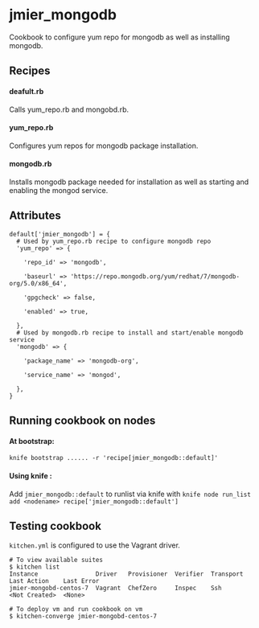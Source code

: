 # jmier_mongodb

Cookbook to configure yum repo for mongodb as well as installing mongodb.

## Recipes

#### deafult.rb 
Calls yum_repo.rb and mongobd.rb.
#### yum_repo.rb
Configures yum repos for mongodb package installation. 
#### mongodb.rb
Installs mongodb package needed for installation as well as starting and enabling the mongod service. 

## Attributes 
```
default['jmier_mongodb'] = {
  # Used by yum_repo.rb recipe to configure mongodb repo
  'yum_repo' => {

    'repo_id' => 'mongodb',

    'baseurl' => 'https://repo.mongodb.org/yum/redhat/7/mongodb-org/5.0/x86_64',

    'gpgcheck' => false,

    'enabled' => true,

  },
  # Used by mongodb.rb recipe to install and start/enable mongodb service
  'mongodb' => {

    'package_name' => 'mongodb-org',

    'service_name' => 'mongod',

  },
}
```
## Running cookbook on nodes
#### At bootstrap:
`knife bootstrap ...... -r 'recipe[jmier_mongodb::default]'`
#### Using knife :

Add `jmier_mongodb::default` to runlist via knife with `knife node run_list add <nodename> recipe['jmier_mongodb::default']`

## Testing cookbook
`kitchen.yml` is configured to use the Vagrant driver. 
```
# To view available suites 
$ kitchen list
Instance                Driver   Provisioner  Verifier  Transport  Last Action    Last Error
jmier-mongobd-centos-7  Vagrant  ChefZero     Inspec    Ssh        <Not Created>  <None>

# To deploy vm and run cookbook on vm
$ kitchen-converge jmier-mongobd-centos-7
```
